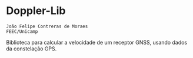 # Doppler-Lib

```
João Felipe Contreras de Moraes
FEEC/Unicamp
```

Biblioteca para calcular a velocidade de um receptor GNSS, usando dados da constelação GPS.
